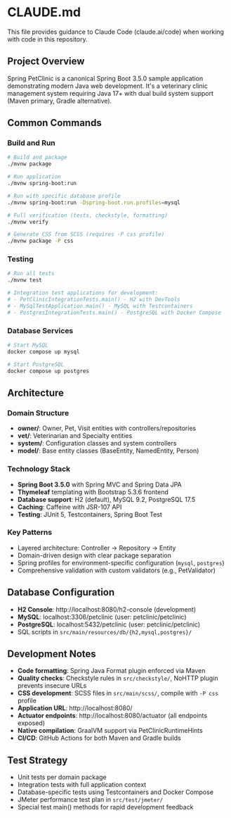 # CLAUDE.md

This file provides guidance to Claude Code (claude.ai/code) when working with code in this repository.

## Project Overview

Spring PetClinic is a canonical Spring Boot 3.5.0 sample application demonstrating modern Java web development. It's a veterinary clinic management system requiring Java 17+ with dual build system support (Maven primary, Gradle alternative).

## Common Commands

### Build and Run
```bash
# Build and package
./mvnw package

# Run application 
./mvnw spring-boot:run

# Run with specific database profile
./mvnw spring-boot:run -Dspring-boot.run.profiles=mysql

# Full verification (tests, checkstyle, formatting)
./mvnw verify

# Generate CSS from SCSS (requires -P css profile)
./mvnw package -P css
```

### Testing
```bash
# Run all tests
./mvnw test

# Integration test applications for development:
# - PetClinicIntegrationTests.main() - H2 with DevTools
# - MySqlTestApplication.main() - MySQL with Testcontainers  
# - PostgresIntegrationTests.main() - PostgreSQL with Docker Compose
```

### Database Services
```bash
# Start MySQL
docker compose up mysql

# Start PostgreSQL
docker compose up postgres
```

## Architecture

### Domain Structure
- **owner/**: Owner, Pet, Visit entities with controllers/repositories
- **vet/**: Veterinarian and Specialty entities
- **system/**: Configuration classes and system controllers
- **model/**: Base entity classes (BaseEntity, NamedEntity, Person)

### Technology Stack
- **Spring Boot 3.5.0** with Spring MVC and Spring Data JPA
- **Thymeleaf** templating with Bootstrap 5.3.6 frontend
- **Database support**: H2 (default), MySQL 9.2, PostgreSQL 17.5
- **Caching**: Caffeine with JSR-107 API
- **Testing**: JUnit 5, Testcontainers, Spring Boot Test

### Key Patterns
- Layered architecture: Controller → Repository → Entity
- Domain-driven design with clear package separation
- Spring profiles for environment-specific configuration (`mysql`, `postgres`)
- Comprehensive validation with custom validators (e.g., PetValidator)

## Database Configuration

- **H2 Console**: http://localhost:8080/h2-console (development)
- **MySQL**: localhost:3306/petclinic (user: petclinic/petclinic)
- **PostgreSQL**: localhost:5432/petclinic (user: petclinic/petclinic)
- SQL scripts in `src/main/resources/db/{h2,mysql,postgres}/`

## Development Notes

- **Code formatting**: Spring Java Format plugin enforced via Maven
- **Quality checks**: Checkstyle rules in `src/checkstyle/`, NoHTTP plugin prevents insecure URLs
- **CSS development**: SCSS files in `src/main/scss/`, compile with `-P css` profile
- **Application URL**: http://localhost:8080/
- **Actuator endpoints**: http://localhost:8080/actuator (all endpoints exposed)
- **Native compilation**: GraalVM support via PetClinicRuntimeHints
- **CI/CD**: GitHub Actions for both Maven and Gradle builds

## Test Strategy

- Unit tests per domain package
- Integration tests with full application context
- Database-specific tests using Testcontainers and Docker Compose
- JMeter performance test plan in `src/test/jmeter/`
- Special test main() methods for rapid development feedback